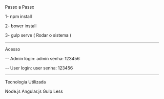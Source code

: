 Passo a Passo

1- npm install

2- bower install

3- gulp serve ( Rodar o sistema )

----------------------------------

Acesso

-- Admin
    login: admin
    senha: 123456

-- User
    login: user
    senha: 123456

----------------------------------

Tecnologia Utilizada

Node.js
Angular.js
Gulp
Less